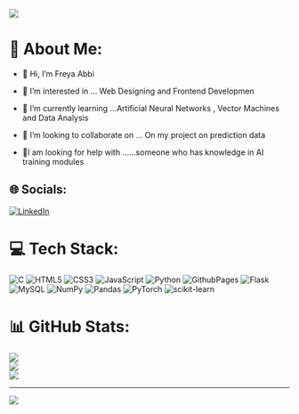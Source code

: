 [![](https://visitcount.itsvg.in/api?id=freyaabbi&icon=0&color=11)](https://visitcount.itsvg.in)
# 💫 About Me:

- 👋 Hi, I’m Freya Abbi

- 👀 I’m interested in ... Web Designing and Frontend Developmen

- 🌱 I’m currently learning ...Artificial Neural Networks , Vector Machines and Data Analysis

- 💞️ I’m looking to collaborate on ... On my project on prediction data

- 💬I am looking for help with ......someone who has knowledge in AI training modules

## 🌐 Socials:
[![LinkedIn](https://img.shields.io/badge/LinkedIn-%230077B5.svg?logo=linkedin&logoColor=white)](https://www.linkedin.com/in/freya-abbi-2a5774284/) 

# 💻 Tech Stack:
![C](https://img.shields.io/badge/c-%2300599C.svg?style=plastic&logo=c&logoColor=white) ![HTML5](https://img.shields.io/badge/html5-%23E34F26.svg?style=plastic&logo=html5&logoColor=white) ![CSS3](https://img.shields.io/badge/css3-%231572B6.svg?style=plastic&logo=css3&logoColor=white) ![JavaScript](https://img.shields.io/badge/javascript-%23323330.svg?style=plastic&logo=javascript&logoColor=%23F7DF1E) ![Python](https://img.shields.io/badge/python-3670A0?style=plastic&logo=python&logoColor=ffdd54) ![GithubPages](https://img.shields.io/badge/github%20pages-121013?style=plastic&logo=github&logoColor=white) ![Flask](https://img.shields.io/badge/flask-%23000.svg?style=plastic&logo=flask&logoColor=white) ![MySQL](https://img.shields.io/badge/mysql-%2300000f.svg?style=plastic&logo=mysql&logoColor=white) ![NumPy](https://img.shields.io/badge/numpy-%23013243.svg?style=plastic&logo=numpy&logoColor=white) ![Pandas](https://img.shields.io/badge/pandas-%23150458.svg?style=plastic&logo=pandas&logoColor=white) ![PyTorch](https://img.shields.io/badge/PyTorch-%23EE4C2C.svg?style=plastic&logo=PyTorch&logoColor=white) ![scikit-learn](https://img.shields.io/badge/scikit--learn-%23F7931E.svg?style=plastic&logo=scikit-learn&logoColor=white)
# 📊 GitHub Stats:
![](https://github-readme-stats.vercel.app/api?username=freyaabbi&theme=dark&hide_border=true&include_all_commits=true&count_private=true)<br/>
![](https://github-readme-streak-stats.herokuapp.com/?user=freyaabbi&theme=dark&hide_border=true)<br/>
![](https://github-readme-stats.vercel.app/api/top-langs/?username=freyaabbi&theme=dark&hide_border=true&include_all_commits=true&count_private=true&layout=compact)

---
[![](https://visitcount.itsvg.in/api?id=freyaabbi&icon=0&color=0)](https://visitcount.itsvg.in)



